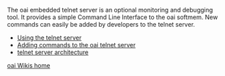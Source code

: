 The oai embedded telnet server is an optional monitoring and debugging tool. It provides a simple Command Line Interface to the oai softmem. New commands can easily be added by developers to the telnet server.

* [Using the telnet server](telnetusage)
* [Adding commands to the oai telnet server](telnetaddcmd)
* [telnet server architecture ](telnetarch)
 
[oai Wikis home](home)